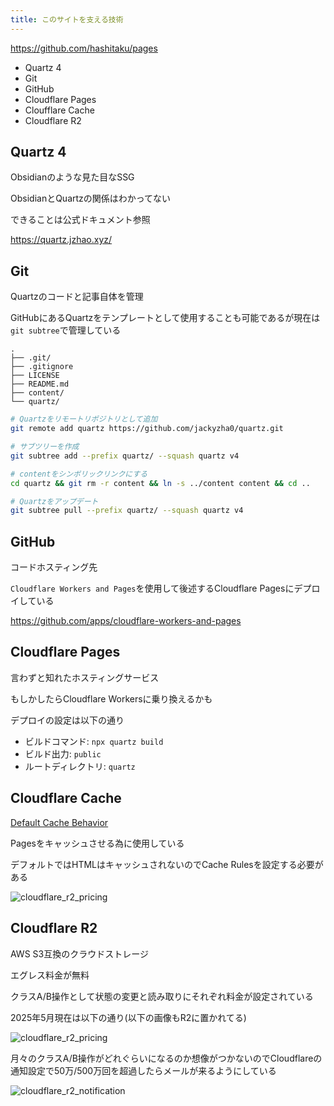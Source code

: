 ```yaml
---
title: このサイトを支える技術
---
```


https://github.com/hashitaku/pages

- Quartz 4
- Git
- GitHub
- Cloudflare Pages
- Cloufflare Cache
- Cloudflare R2

## Quartz 4

Obsidianのような見た目なSSG

ObsidianとQuartzの関係はわかってない

できることは公式ドキュメント参照

https://quartz.jzhao.xyz/

## Git

Quartzのコードと記事自体を管理

GitHubにあるQuartzをテンプレートとして使用することも可能であるが現在は`git subtree`で管理している

```
.
├── .git/
├── .gitignore
├── LICENSE
├── README.md
├── content/
└── quartz/
```

```sh
# Quartzをリモートリポジトリとして追加
git remote add quartz https://github.com/jackyzha0/quartz.git

# サブツリーを作成
git subtree add --prefix quartz/ --squash quartz v4

# contentをシンボリックリンクにする
cd quartz && git rm -r content && ln -s ../content content && cd ..

# Quartzをアップデート
git subtree pull --prefix quartz/ --squash quartz v4
```

## GitHub

コードホスティング先

`Cloudflare Workers and Pages`を使用して後述するCloudflare Pagesにデプロイしている

https://github.com/apps/cloudflare-workers-and-pages

## Cloudflare Pages

言わずと知れたホスティングサービス

もしかしたらCloudflare Workersに乗り換えるかも

デプロイの設定は以下の通り

- ビルドコマンド: `npx quartz build`
- ビルド出力: `public`
- ルートディレクトリ: `quartz`

## Cloudflare Cache

[Default Cache Behavior](https://developers.cloudflare.com/cache/concepts/default-cache-behavior/)

Pagesをキャッシュさせる為に使用している

デフォルトではHTMLはキャッシュされないのでCache Rulesを設定する必要がある

![cloudflare_r2_pricing](https://r2.hashitaku.dev/cloudflare_cache_pages.png)

## Cloudflare R2

AWS S3互換のクラウドストレージ

エグレス料金が無料

クラスA/B操作として状態の変更と読み取りにそれぞれ料金が設定されている

2025年5月現在は以下の通り(以下の画像もR2に置かれてる)

![cloudflare_r2_pricing](https://r2.hashitaku.dev/cloudflare_r2_pricing.png)

月々のクラスA/B操作がどれぐらいになるのか想像がつかないのでCloudflareの通知設定で50万/500万回を超過したらメールが来るようにしている

![cloudflare_r2_notification](https://r2.hashitaku.dev/cloudflare_r2_notification.png)
